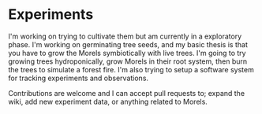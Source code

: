 # Experiments

I'm working on trying to cultivate them but am currently in a exploratory phase. I'm working on germinating tree seeds, and my basic thesis is that you have to grow the Morels symbiotically with live trees. I'm going to try growing trees hydroponically, grow Morels in their root system, then burn the trees to simulate a forest fire. I'm also trying to setup a software system for tracking experiments and observations.

Contributions are welcome and I can accept pull requests to; expand the wiki, add new experiment data, or anything related to Morels.
